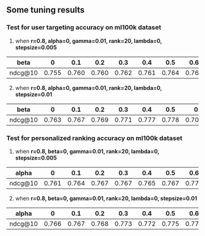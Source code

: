 ## Some tuning results 


### Test for user targeting accuracy on ml100k dataset
1. when **r=0.8,   alpha=0,  gamma=0.01, rank=20, lambda=0, stepsize=0.005**


|beta| 0 | 0.1 |	0.2|	0.3|	0.4|	0.5|	0.6|	0.7|	0.8|	0.9|	1 |
|:---:|:---:|:---:|:---:|:---:|:---:|:---:|:---:|:---:|:---:|:---:|:---:|
|ndcg@10| 0.755 | 0.760 |	0.760| 0.762|	0.761|	0.764|	0.764|	0.762|	0.761|	0.755|	0.753|


2. when **r=0.8,   alpha=0,  gamma=0.01, rank=20, lambda=0, stepsize=0.01**

|beta| 0 | 0.1 |	0.2|	0.3|	0.4|	0.5|	0.6|	0.7|	0.8|	0.9|	1 |
|:---:|:---:|:---:|:---:|:---:|:---:|:---:|:---:|:---:|:---:|:---:|:---:|
|ndcg@10| 0.763 | 0.767 |	0.769| 0.771 |	0.777|	0.778|	0.70.777|	0.773|	0.768|	0.766|	0.0.751|


### Test for personalized ranking accuracy on ml100k dataset 


1. when **r=0.8,   beta=0,  gamma=0.01, rank=20, lambda=0, stepsize=0.005** 

|alpha  | 0     |  0.1  |	 0.2  |	 0.3  |	 0.4  |	 0.5  |	 0.6  |	 0.7  |	 0.8  |	 0.9  |	  1   |
|:---:  | :---: | :---: | :---: | :---: | :---: | :---: | :---: | :---: | :---: | :---: | :---: |
|ndcg@10| 0.761 | 0.764 | 0.767 | 0.767 | 0.765 | 0.767	| 0.770 | 0.767 |	0.768 | 0.761	| 0.759	|


2. when **r=0.8,   beta=0,  gamma=0.01, rank=20, lambda=0, stepsize=0.01** 

|alpha| 0 | 0.1 |	0.2|	0.3|	0.4|	0.5|	0.6|	0.7|	0.8|	0.9|	1 |
|:---:|:---:|:---:|:---:|:---:|:---:|:---:|:---:|:---:|:---:|:---:|:---:|
|ndcg@10| 0.766 | 0.767 |0.768	| 0.773  | 0.772 	| 0.775	| 0.772 | 0.774 |	0.772| 0.767	| 0.760	|
